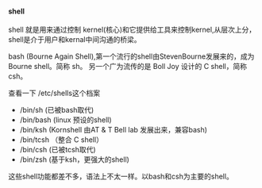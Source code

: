 #### shell

shell 就是用来通过控制 kernel(核心)和它提供给工具来控制kernel,从层次上分，shell是介于用户和kernal中间沟通的桥梁。

bash (Bourne Again Shell),第一个流行的shell由StevenBourne发展来的，成为Bourne shell。简称 sh。 另一个广为流传的是 Boll Joy 设计的 C shell，简称csh。

查看一下 /etc/shells这个档案

* /bin/sh (已被bash取代)
* /bin/bash (linux 预设的shell)
* /bin/ksh (Kornshell 由AT & T Bell lab 发展出来，兼容bash)
* /bin/tcsh （整合 C shell）
* /bin/csh (已被tcsh取代)
* /bin/zsh (基于ksh，更强大的shell)

这些shell功能都差不多，语法上不太一样。以bash和csh为主要的shell。
